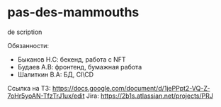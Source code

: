 # pas-des-mammouths
de scription

Обязанности:
- Быканов Н.С: бекенд, работа с NFT
- Будаев А.В: фронтенд, бумажная работа
- Шалиткин В.А: БД, CI\CD

Ссылка на ТЗ: https://docs.google.com/document/d/1jePPpt2-VQ-Z-7oHr5yoAN-TfzTrJ1ux/edit
Jira: https://2b1s.atlassian.net/projects/PRJ
